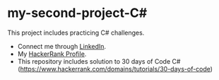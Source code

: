 # my-second-project-C#
This project includes practicing C# challenges.
- Connect me through [LinkedIn](https://www.linkedin.com/in/ariya-vijayan-3b170310a/).
- My [HackerRank Profile](https://www.hackerrank.com/profile/ariyavijayan).
- This repository includes solution to 30 days of Code C# (https://www.hackerrank.com/domains/tutorials/30-days-of-code)
